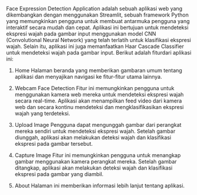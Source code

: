 Face Expression Detection Application adalah sebuah aplikasi web yang dikembangkan dengan menggunakan Streamlit, sebuah framework Python yang memungkinkan pengguna untuk membuat antarmuka pengguna yang interaktif secara mudah dan cepat. Aplikasi ini bertujuan untuk mendeteksi ekspresi wajah pada gambar input menggunakan model CNN (Convolutional Neural Network) yang telah terlatih untuk klasifikasi ekspresi wajah. Selain itu, aplikasi ini juga memanfaatkan Haar Cascade Classifier untuk mendeteksi wajah pada gambar input. Berikut adalah fiturdari aplikasi ini:

1.	Home
Halaman beranda yang memberikan gambaran umum tentang aplikasi dan menyajikan navigasi ke fitur-fitur utama lainnya.

2.	Webcam Face Detection
Fitur ini memungkinkan pengguna untuk menggunakan kamera web mereka untuk mendeteksi ekspresi wajah secara real-time. Aplikasi akan menampilkan feed video dari kamera web dan secara kontinu mendeteksi dan mengklasifikasikan ekspresi wajah yang terdeteksi.

3.	Upload Image
Pengguna dapat mengunggah gambar dari perangkat mereka sendiri untuk mendeteksi ekspresi wajah. Setelah gambar diunggah, aplikasi akan melakukan deteksi wajah dan klasifikasi ekspresi pada gambar tersebut.

4.	Capture Image
Fitur ini memungkinkan pengguna untuk menangkap gambar menggunakan kamera perangkat mereka. Setelah gambar ditangkap, aplikasi akan melakukan deteksi wajah dan klasifikasi ekspresi pada gambar yang diambil.

5.	About
Halaman ini memberikan informasi lebih lanjut tentang aplikasi.
